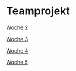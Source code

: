 # Teamprojekt

<!--[README](/docs/README.md)-->

[Woche 2](pages/week2.md)

[Woche 3](pages/week3.md)

[Woche 4](pages/week4.md)

[Woche 5](pages/week5.md)
